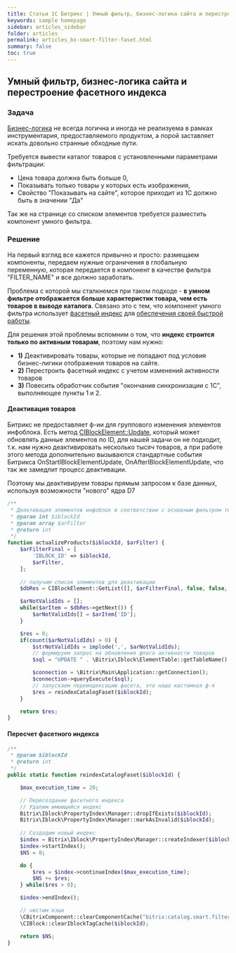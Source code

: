 ```yaml
---
title: Статьи 1С Битрикс | Умный фильтр, бизнес-логика сайта и перестроение фасетного индекса
keywords: sample homepage
sidebar: articles_sidebar
folder: articles
permalink: articles_bx-smart-filter-faset.html
summary: false
toc: true
---
```


## Умный фильтр, бизнес-логика сайта и перестроение фасетного индекса

### Задача

[Бизнес-логика](https://ru.wikipedia.org/wiki/%D0%91%D0%B8%D0%B7%D0%BD%D0%B5%D1%81-%D0%BB%D0%BE%D0%B3%D0%B8%D0%BA%D0%B0) не всегда логична 
и иногда не реализуема в рамках инструментария, предоставляемого продуктом, а порой заставляет искать довольно странные обходные пути.

Требуется вывести каталог товаров с установленными параметрами фильтрации:
  * Цена товара должна быть больше 0,
  * Показывать только товары у которых есть изображения,
  * Свойство "Показывать на сайте", которое приходит из 1С должно быть в значении "Да"
  
Так же на странице со списком элементов требуется разместить компонент умного фильтра.

### Решение

На первый взгляд все кажется привычно и просто: размещаем компоненты, передаем нужные ограничения в глобальную переменную, 
которая передается в компонент в качестве фильтра "FILTER_NAME" и все должно заработать.

Проблема с которой мы сталкнемся при таком подходе - **в умном фильтре отображается больше характеристик товара, чем есть товаров 
в выводе каталога**. Связано это с тем, что компонент умного фильтра использует [фасетный индекс](https://dev.1c-bitrix.ru/learning/course/?COURSE_ID=42&LESSON_ID=5364)
для [обеспечения своей быстрой работы](https://dev.1c-bitrix.ru/learning/course/?COURSE_ID=43&LESSON_ID=6923).

Для решения этой проблемы вспомним о том, что **индекс строится только по активным товарам**, поэтому нам нужно:
  * **1)** Деактивировать товары, которые не попадают под условия бизнес-лигики отображения товаров на сайте.
  * **2)** Перестроить фасетный индекс с учетом изменений активности товаров
  * **3)** Повесить обработчик события "окончания синхронизации с 1С", выполняющее пункты 1 и 2.
  
#### Деактивация товаров

Битрикс не предоставляет ф-ии для группового изменения элементов инфоблока. Есть метод [CIBlockElement::Update](https://dev.1c-bitrix.ru/api_help/iblock/classes/ciblockelement/update.php), который может обновлять данные элементов по ID, для нашей задачи он не подходит, т.к. нам нужно деактивировать несколько тысяч товаров, а при работе этого метода дополнительно вызываются стандартные события Битрикса OnStartIBlockElementUpdate, OnAfterIBlockElementUpdate, что так же замедлит процесс деактивации.

Поэтому мы деактивируем товары прямым запросом к базе данных, используя возможности "нового" ядра D7

```php
/**
 * Деактивация элементов инфоблок в соответствии с основным фильтром товаров
 * @param int $iblockId
 * @param array $arFilter
 * @return int
 */
function actualizeProducts($iblockId, $arFilter) {
    $arFilterFinal = [
        'IBLOCK_ID' => $iblockId,
        $arFilter,
    ];
    
    // получим список элементов для деактивации
    $dbRes = CIBlockElement::GetList([], $arFilterFinal, false, false, ['ID']);

    $arNotValidIds = [];
    while($arItem = $dbRes->getNext()) {
        $arNotValidIds[] = $arItem['ID'];
    }

    $res = 0;
    if(count($arNotValidIds) > 0) {
        $strNotValidIds = implode(',', $arNotValidIds);
        // формируем запрос на обновления флага активности товаров
        $sql = "UPDATE " . \Bitrix\Iblock\ElementTable::getTableName() . " SET ACTIVE = 'N' WHERE ID IN (" . $strNotValidIds . ")";

        $connection = \Bitrix\Main\Application::getConnection();
        $connection->queryExecute($sql);
        // запускаем переиндексацию фасета, это наша кастомная ф-я
        $res = reindexCatalogFaset($iblockId);
    }

    return $res;
}
```

#### Пересчет фасетного индекса

```php
/**
 * @param $iblockId
 * @return int
 */
public static function reindexCatalogFaset($iblockId) {

    $max_execution_time = 20;

    // Пересоздание фасетного индекса
    // Удалим имеющийся индекс
    Bitrix\Iblock\PropertyIndex\Manager::dropIfExists($iblockId);
    Bitrix\Iblock\PropertyIndex\Manager::markAsInvalid($iblockId);
    
    // Создадим новый индекс
    $index = Bitrix\Iblock\PropertyIndex\Manager::createIndexer($iblockId);
    $index->startIndex();
    $NS = 0;

    do {
        $res = $index->continueIndex($max_execution_time);
        $NS += $res;
    } while($res > 0);

    $index->endIndex();

    // чистим кэши
    \CBitrixComponent::clearComponentCache("bitrix:catalog.smart.filter");
    \CIBlock::clearIblockTagCache($iblockId);

    return $NS;
}
```
